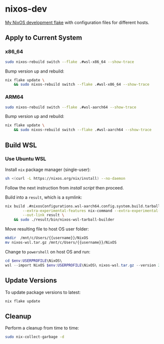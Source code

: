 # nixos-dev

[My NixOS development flake](https://nixos.wiki/wiki/flakes) with configuration files for different hosts.

## Apply to Current System

### __x86_64__

```bash
sudo nixos-rebuild switch --flake .#wsl-x86_64 --show-trace
```

Bump version up and rebuild:

```bash
nix flake update \
    && sudo nixos-rebuild switch --flake .#wsl-x86_64 --show-trace
```

### __ARM64__

```bash
sudo nixos-rebuild switch --flake .#wsl-aarch64 --show-trace
```

Bump version up and rebuild:

```bash
nix flake update \
    && sudo nixos-rebuild switch --flake .#wsl-aarch64 --show-trace
```

## Build WSL

### Use Ubuntu WSL

Install ```nix``` package manager (single-user):

```bash
sh <(curl -L https://nixos.org/nix/install) --no-daemon
```

Follow the next instruction from _install script_ then proceed.

Build into a ```result```, which is a symlink:

```bash
nix build .#nixosConfigurations.wsl-aarch64.config.system.build.tarballBuilder \
        --extra-experimental-features nix-command --extra-experimental-features flakes \
        --out-link result \
    && sudo ./result/bin/nixos-wsl-tarball-builder
```

Move resulting file to host OS user folder:

```bash
mkdir  /mnt/c/Users/{{username}}/NixOS
mv nixos-wsl.tar.gz /mnt/c/Users/{{username}}/NixOS
```

Change to ```powershell``` on host OS and run:

```powershell
cd $env:USERPROFILE\NixOS\
wsl --import NixOS $env:USERPROFILE\NixOS\ nixos-wsl.tar.gz --version 2
```

## Update Versions

To update package versions to latest:

```bash
nix flake update
```

## Cleanup

Perform a cleanup from time to time:

```bash
sudo nix-collect-garbage -d
```
